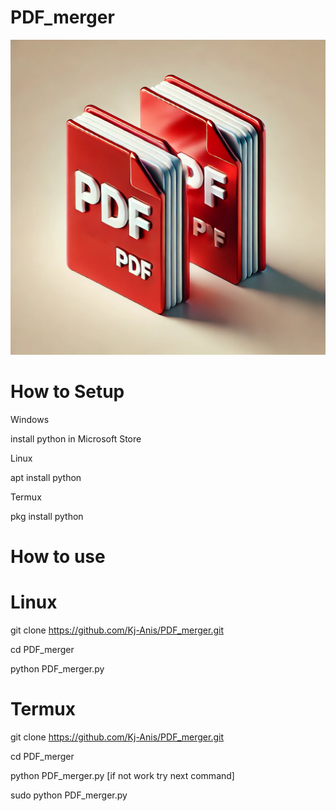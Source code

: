 # PDF_merger

![image alt](https://raw.githubusercontent.com/Kj-Anis/PDF_merger/refs/heads/main/pdf.webp)

# How to Setup
Windows

install python in Microsoft Store

Linux

apt install python

Termux

pkg install python

# How to use

# Linux

git clone https://github.com/Kj-Anis/PDF_merger.git

cd PDF_merger

python PDF_merger.py

# Termux

git clone https://github.com/Kj-Anis/PDF_merger.git

cd PDF_merger

python PDF_merger.py [if not work try next command]

sudo python PDF_merger.py
